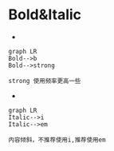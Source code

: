 # Bold&Italic
- 
```
graph LR
Bold-->b 
Bold-->strong 
```
    strong 使用频率更高一些
- 

```
graph LR
Italic-->i
Italic-->em
```
    内容倾斜，不推荐使用i,推荐使用em